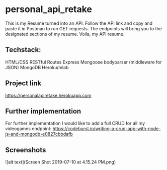 # personal_api_retake

This is my Resume turned into an API.
Follow the API link and copy and paste it in Postman to run GET requests. The endpoints will bring you to the designated sections of my resume. Voila, my API resume.



## Techstack: 
HTML/CSS
RESTful Routes
Express
Mongoose
bodyparser (middleware for JSON)
MongoDB
Heroku/mlab



## Project link
https://personalapiretake.herokuapp.com



## Further implementation

For further implementation I would like to add a full CRUD for all my videogames endpoint:
https://codeburst.io/writing-a-crud-app-with-node-js-and-mongodb-e0827cbbdafb


## Screenshots

![alt text](Screen Shot 2019-07-10 at 4.15.24 PM.png)
